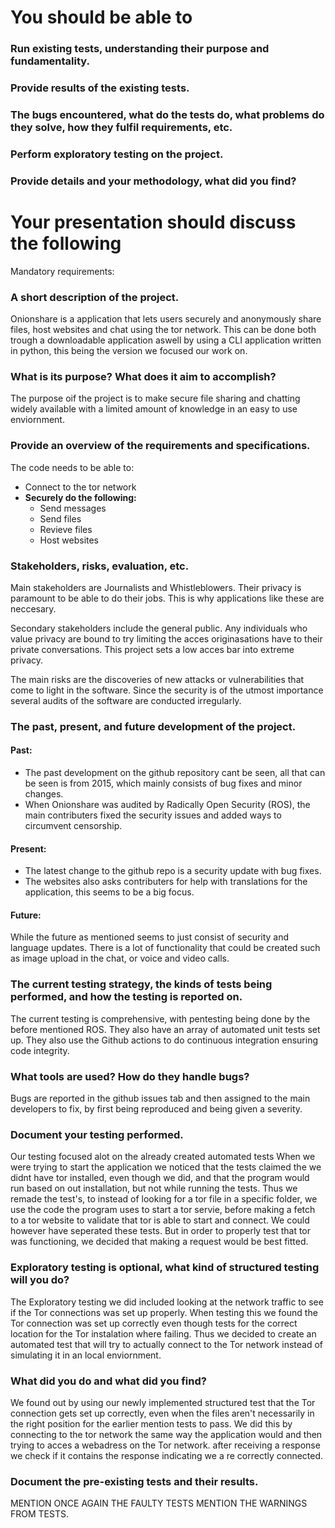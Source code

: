 # You should be able to
### Run existing tests, understanding their purpose and fundamentality.
### Provide results of the existing tests.
### The bugs encountered, what do the tests do, what problems do they solve, how they fulfil requirements, etc.
### Perform exploratory testing on the project.
### Provide details and your methodology, what did you find?
# Your presentation should discuss the following

Mandatory requirements:

### A short description of the project.
Onionshare is a application that lets users securely and anonymously share files, host websites and chat using the tor network. This can be done both trough a downloadable application aswell by using a CLI application written in python, this being the version we focused our work on.

### What is its purpose? What does it aim to accomplish?
 The purpose oif the project is to make secure file sharing and chatting widely available with a limited amount of knowledge in an easy to use enviornment.

### Provide an overview of the requirements and specifications.

The code needs to be able to:

- Connect to the tor network
- **Securely do the following:**
  -  Send messages
  - Send files
  - Revieve files
  - Host websites

### Stakeholders, risks, evaluation, etc.

Main stakeholders are Journalists and Whistleblowers. Their privacy is paramount to be able to do their jobs. This is why applications like these are neccesary.

Secondary stakeholders include the general public. Any individuals who value privacy are bound to try limiting the acces originasations have to their private conversations. This project sets a low acces bar into extreme privacy.

The main risks are the discoveries of new attacks or vulnerabilities that come to light in the software. Since the security is of the utmost importance several audits of the software are conducted irregularly.  
### The past, present, and future development of the project.

#### Past:

- The past development on the github repository cant be seen, all that can be seen is from 2015, which mainly consists of bug fixes and minor changes.
- When Onionshare was audited by Radically Open Security (ROS), the main contributers fixed the security issues and added ways to circumvent censorship.

#### Present:

- The latest change to the github repo is a security update with bug fixes.
- The websites also asks contributers for help with translations for the application, this seems to be a big focus.

#### Future:
While the future as mentioned seems to just consist of security and language updates. There is a lot of functionality that could be created such as image upload in the chat, or voice and video calls.

### The current testing strategy, the kinds of tests being performed, and how the testing is reported on.

The current testing is comprehensive, with pentesting being done by the before mentioned ROS. They also have an array of automated unit tests set up. They also use the Github actions to do continuous integration ensuring code integrity.

### What tools are used? How do they handle bugs?

Bugs are reported in the github issues tab and then assigned to the main developers to fix, by first being reproduced and being given a severity.  

### Document your testing performed.

Our testing focused alot on the already created automated tests
When we were trying to start the application we noticed that the tests
claimed the we didnt have tor installed, even though we did, and that the program would run based on out installation, but not while running the tests.
Thus we remade the test's, to instead of looking for a tor file in a specific folder, we use the code the program uses to start a tor servie, before making a fetch to a tor website to validate that tor is able to start and connect. We could however have seperated these tests. But in order to properly test that tor was functioning, we decided that making a request would be best fitted.

### Exploratory testing is optional, what kind of structured testing will you do?

The Exploratory testing we did included looking at the network traffic to see if the Tor connections was set up properly. When testing this we found the Tor connection was set up correctly even though tests for the correct location for the Tor instalation where failing. Thus we decided to create an automated test that will try to actually connect to the Tor network instead of simulating it in an local enviornment.

### What did you do and what did you find?

We found out by using our newly implemented structured test that the Tor connection gets set up correctly, even when the files aren't necessarily in the right position for the earlier mention tests to pass. We did this by connecting to the tor network the same way the application would and then trying to acces a webadress on the Tor network. after receiving a response we check if it contains the response indicating we a re correctly connected. 

### Document the pre-existing tests and their results.

MENTION ONCE AGAIN THE FAULTY TESTS
MENTION THE WARNINGS FROM TESTS.

